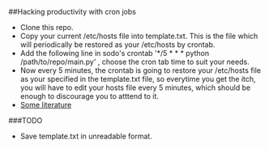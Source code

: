 ##Hacking productivity with cron jobs

+ Clone this repo.
+ Copy your current /etc/hosts file into template.txt. This is the file which will periodically be restored as your /etc/hosts by crontab.
+ Add the following line in sodo's crontab '*/5 * * * python /path/to/repo/main.py' , choose the cron tab time to suit your needs.
+ Now every 5 minutes, the crontab is going to restore your /etc/hosts file as your specified in the template.txt file, so everytime you get the itch, you will have to edit your hosts file every 5 minutes, which should be enough to discourage you to atttend to it.
+ [Some literature](http://sauravtom.com/productivity/)

###TODO
+ Save template.txt in unreadable format.
